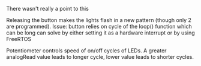There wasn't really a point to this

Releasing the button makes the lights flash in a new pattern (though only 2 are programmed).
Issue: button relies on cycle of the loop() function which can be long
can solve by either setting it as a hardware interrupt or by using FreeRTOS

Potentiometer controls speed of on/off cycles of LEDs. A greater analogRead value leads to longer cycle, lower value leads to shorter cycles.
